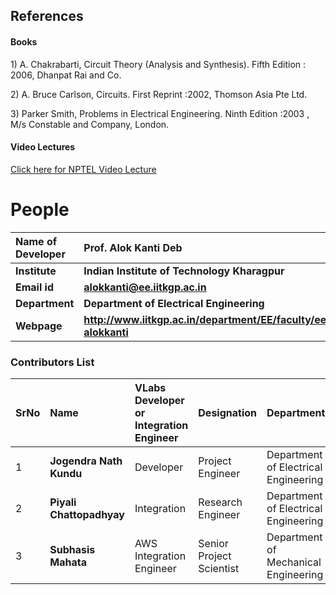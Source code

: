 ## References
#### Books
<p>1) A. Chakrabarti, Circuit Theory (Analysis and Synthesis). Fifth Edition : 2006, Dhanpat Rai and Co.</p>
<p>2) A. Bruce Carlson, Circuits. First Reprint :2002, Thomson Asia Pte Ltd.</p>
<p>3) Parker Smith, Problems in Electrical Engineering. Ninth Edition :2003 , M/s Constable and Company, London.</p>

#### Video Lectures
<p><a href="http://nptel.ac.in/courses/117106108/77" target="_blank">Click here for NPTEL Video Lecture</a></p>

# People

<b>Name of Developer | <b> **Prof. Alok Kanti Deb**
:--|:--|
<b> Institute | <b>  **Indian Institute of Technology Kharagpur**
<b> Email id|     <b>  **alokkanti@ee.iitkgp.ac.in**
<b> Department |  **Department of Electrical Engineering**
<b>Webpage| <b> http://www.iitkgp.ac.in/department/EE/faculty/ee-alokkanti

### Contributors List

SrNo | Name | VLabs Developer or Integration Engineer | Designation | Department| Institute
:--|:--|:--|:--|:--|:--|
1 | **Jogendra Nath Kundu** | Developer | Project Engineer | Department of Electrical Engineering | IIT Kharagpur |
2 | **Piyali Chattopadhyay** |  Integration | Research Engineer | Department of Electrical Engineering | IIT Kharagpur |
3 | **Subhasis Mahata** |  AWS Integration Engineer  | Senior Project Scientist | Department of Mechanical Engineering | IIT Kharagpur |
